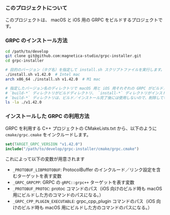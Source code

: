 ### このプロジェクトについて

このプロジェクトは、 macOS と iOS 用の GRPC をビルドするプロジェクトです。

### GRPC のインストール方法

```sh
cd /path/to/develop
git clone git@github.com:magnetica-studio/grpc-installer.git
cd grpc-installer

# 目的のバージョン（タグ名）を指定して install.sh スクリプトファイルを実行します。
./install.sh v1.42.0  # Intel mac
arch x86_64 ./install.sh v1.42.0  # M1 mac

# 指定したバージョン名のディレクトリで macOS 用と iOS 用それぞれの GRPC がビルド／インストールされます。
# `build-*` ディレクトリがビルドディレクトリ、 `install-*` ディレクトリがインストールディレクトリになります。
# `build-*` ディレクトリは、ビルド／インストール完了後には使用しないので、削除しても問題ありません。
ls -la ./v1.42.0
```

### インストールした GRPC の利用方法

GRPC を利用する C++ プロジェクトの CMakeLists.txt から、以下のように `cmake/grpc.cmake` をインクルードします。

```cmake
set(TARGET_GRPC_VERSION "v1.42.0")
include("/path/to/develop/grpc-installer/cmake/grpc.cmake")
```

これによって以下の変数が用意されます

* `_PROTOBUF_LIBPROTOBUF`: ProtocolBuffer のインクルード／リンク設定を含むターゲットを表す変数
* `_GRPC_GRPCPP`: GRPC の `gRPC::grpc++` ターゲットを表す変数
* `_PROTOBUF_PROTOC`: protoc コマンドのパス（iOS 向けのビルド時も macOS 用にビルドした方のコマンドのパスになる。）
* `_GRPC_CPP_PLUGIN_EXECUTABLE`: grpc_cpp_plugin コマンドのパス（iOS 向けのビルド時も macOS 用にビルドした方のコマンドのパスになる。）
